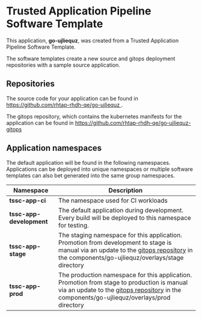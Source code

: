 # Trusted Application Pipeline Software Template

This application, **go-ujliequz**, was created from a Trusted Application Pipeline Software Template.

The software templates create a new source and gitops deployment repositories with a sample source application. 

## Repositories

The source code for your application can be found in [https://github.com/rhtap-rhdh-qe/go-ujliequz ](https://github.com/rhtap-rhdh-qe/go-ujliequz ).
 
The gitops repository, which contains the kubernetes manifests for the application can be found in 
[https://github.com/rhtap-rhdh-qe/go-ujliequz-gitops ](https://github.com/rhtap-rhdh-qe/go-ujliequz-gitops ) 

## Application namespaces 

The default application will be found in the following namespaces. Applications can be deployed into unique namespaces or multiple software templates can also bet generated into the same group namespaces.  

|  Namespace   |  Description   |  
| -------- | -------- |
| **tssc-app-ci** | The namespace used for CI workloads |
| **tssc-app-development** | The default application during development. Every build will be deployed to this namespace for testing. |
| **tssc-app-stage** | The staging namespace for this application. Promotion from development to stage is manual via an update to the [gitops repository](https://github.com/rhtap-rhdh-qe/go-ujliequz-gitops ) in the components/go-ujliequz/overlays/stage directory |
| **tssc-app-prod** | The production namespace for this application. Promotion from stage to production is manual via an update to the [gitops repository](https://github.com/rhtap-rhdh-qe/go-ujliequz-gitops ) in the components/go-ujliequz/overlays/prod directory |